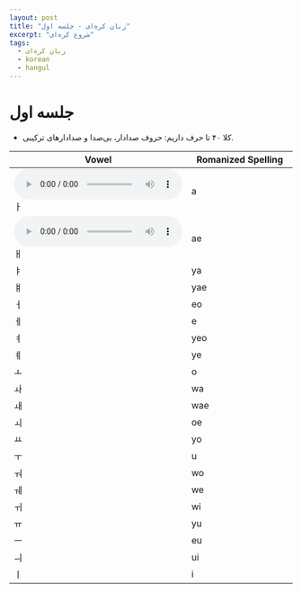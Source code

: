 ```yaml
---
layout: post
title: "زبان کره‌ای - جلسه اول"
excerpt: "شروع کره‌ای"
tags: 
  - زبان کره‌ای
  - korean
  - hangul
---
```


# جلسه اول

- کلا ۴۰ تا حرف داریم: حروف صدادار، بی‌صدا و صدادارهای ترکیبی.


<table id="tablepress-159" class="tablepress tablepress-id-159 tablepress-responsive">
<thead>
<tr class="row-1 odd">
<th class="column-1" style="width:20%;">Vowel</th><th class="column-2" style="width:50%;">Romanized Spelling</th>
</tr>
</thead>
<tbody class="row-hover">
<tr class="row-2 even">
<td class="column-1">
<audio controls><source src="https://90daykoreanaudiobytes.s3-us-west-1.amazonaws.com/audio-a.mp3" type="audio/mpeg"></audio>
 ㅏ </td><td class="column-2">a</td>
</tr>
<tr class="row-3 odd">
<td class="column-1">
<audio controls><source src="https://90daykoreanaudiobytes.s3-us-west-1.amazonaws.com/audio-ae.mp3" type="audio/mpeg"></audio>
 ㅐ </td><td class="column-2">ae</td>
</tr>
<tr class="row-4 even">
<td class="column-1"><a class="fas fa-volume-up" style="cursor: pointer !important;" data-audio-url="https://90daykoreanaudiobytes.s3-us-west-1.amazonaws.com/audio-ya.mp3" aria-hidden="true"> ㅑ </a></td><td class="column-2">ya</td>
</tr>
<tr class="row-5 odd">
<td class="column-1"><a class="fas fa-volume-up" style="cursor: pointer !important;" data-audio-url="https://90daykoreanaudiobytes.s3-us-west-1.amazonaws.com/audio-yae.mp3" aria-hidden="true"> ㅒ </a></td><td class="column-2">yae</td>
</tr>
<tr class="row-6 even">
<td class="column-1"><a class="fas fa-volume-up" style="cursor: pointer !important;" data-audio-url="https://90daykoreanaudiobytes.s3-us-west-1.amazonaws.com/audio-eo.mp3" aria-hidden="true"> ㅓ </a></td><td class="column-2">eo</td>
</tr>
<tr class="row-7 odd">
<td class="column-1"><a class="fas fa-volume-up" style="cursor: pointer !important;" data-audio-url="https://90daykoreanaudiobytes.s3-us-west-1.amazonaws.com/audio-e.mp3" aria-hidden="true"> ㅔ </a></td><td class="column-2">e</td>
</tr>
<tr class="row-8 even">
<td class="column-1"><a class="fas fa-volume-up" style="cursor: pointer !important;" data-audio-url="https://90daykoreanaudiobytes.s3-us-west-1.amazonaws.com/audio-yeo.mp3" aria-hidden="true"> ㅕ </a></td><td class="column-2">yeo</td>
</tr>
<tr class="row-9 odd">
<td class="column-1"><a class="fas fa-volume-up" style="cursor: pointer !important;" data-audio-url="https://90daykoreanaudiobytes.s3-us-west-1.amazonaws.com/audio-ye.mp3" aria-hidden="true"> ㅖ </a></td><td class="column-2">ye</td>
</tr>
<tr class="row-10 even">
<td class="column-1"><a class="fas fa-volume-up" style="cursor: pointer !important;" data-audio-url="https://90daykoreanaudiobytes.s3-us-west-1.amazonaws.com/audio-o.mp3" aria-hidden="true"> ㅗ </a></td><td class="column-2">o</td>
</tr>
<tr class="row-11 odd">
<td class="column-1"><a class="fas fa-volume-up" style="cursor: pointer !important;" data-audio-url="https://90daykoreanaudiobytes.s3-us-west-1.amazonaws.com/audio-wa.mp3" aria-hidden="true"> ㅘ </a></td><td class="column-2">wa</td>
</tr>
<tr class="row-12 even">
<td class="column-1"><a class="fas fa-volume-up" style="cursor: pointer !important;" data-audio-url="https://90daykoreanaudiobytes.s3-us-west-1.amazonaws.com/audio-wae.mp3" aria-hidden="true"> ㅙ </a></td><td class="column-2">wae</td>
</tr>
<tr class="row-13 odd">
<td class="column-1"><a class="fas fa-volume-up" style="cursor: pointer !important;" data-audio-url="https://90daykoreanaudiobytes.s3-us-west-1.amazonaws.com/audio-oe.mp3" aria-hidden="true"> ㅚ </a></td><td class="column-2">oe</td>
</tr>
<tr class="row-14 even">
<td class="column-1"><a class="fas fa-volume-up" style="cursor: pointer !important;" data-audio-url="https://90daykoreanaudiobytes.s3-us-west-1.amazonaws.com/audio-yo.mp3" aria-hidden="true"> ㅛ </a></td><td class="column-2">yo</td>
</tr>
<tr class="row-15 odd">
<td class="column-1"><a class="fas fa-volume-up" style="cursor: pointer !important;" data-audio-url="https://90daykoreanaudiobytes.s3-us-west-1.amazonaws.com/audio-u.mp3" aria-hidden="true"> ㅜ </a></td><td class="column-2">u</td>
</tr>
<tr class="row-16 even">
<td class="column-1"><a class="fas fa-volume-up" style="cursor: pointer !important;" data-audio-url="https://90daykoreanaudiobytes.s3-us-west-1.amazonaws.com/audio-wo.mp3" aria-hidden="true"> ㅝ </a></td><td class="column-2">wo</td>
</tr>
<tr class="row-17 odd">
<td class="column-1"><a class="fas fa-volume-up" style="cursor: pointer !important;" data-audio-url="https://90daykoreanaudiobytes.s3-us-west-1.amazonaws.com/audio-we.mp3" aria-hidden="true"> ㅞ </a></td><td class="column-2">we</td>
</tr>
<tr class="row-18 even">
<td class="column-1"><a class="fas fa-volume-up" style="cursor: pointer !important;" data-audio-url="https://90daykoreanaudiobytes.s3-us-west-1.amazonaws.com/audio-wi.mp3" aria-hidden="true"> ㅟ </a></td><td class="column-2">wi</td>
</tr>
<tr class="row-19 odd">
<td class="column-1"><a class="fas fa-volume-up" style="cursor: pointer !important;" data-audio-url="https://90daykoreanaudiobytes.s3-us-west-1.amazonaws.com/audio-yu.mp3" aria-hidden="true"> ㅠ </a></td><td class="column-2">yu</td>
</tr>
<tr class="row-20 even">
<td class="column-1"><a class="fas fa-volume-up" style="cursor: pointer !important;" data-audio-url="https://90daykoreanaudiobytes.s3-us-west-1.amazonaws.com/audio-eu.mp3" aria-hidden="true"> ㅡ </a></td><td class="column-2">eu</td>
</tr>
<tr class="row-21 odd">
<td class="column-1"><a class="fas fa-volume-up" style="cursor: pointer !important;" data-audio-url="https://90daykoreanaudiobytes.s3-us-west-1.amazonaws.com/audio-ui.mp3" aria-hidden="true"> ㅢ </a></td><td class="column-2">ui</td>
</tr>
<tr class="row-22 even">
<td class="column-1"><a class="fas fa-volume-up" style="cursor: pointer !important;" data-audio-url="https://90daykoreanaudiobytes.s3-us-west-1.amazonaws.com/audio-i.mp3" aria-hidden="true"> ㅣ </a></td><td class="column-2">i</td>
</tr>
</tbody>
</table>
